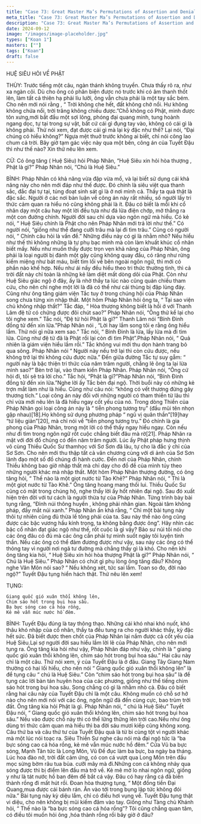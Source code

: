 ```yaml
---
title: "Case 73: Great Master Ma’s Permutations of Assertion and Denial"
meta_title: "Case 73: Great Master Ma’s Permutations of Assertion and Denial"
description: "Case 73: Great Master Ma’s Permutations of Assertion and Denial"
date: 2024-09-12
image: "/images/image-placeholder.jpg"
types: ["Koan 1"]
masters: [""]
tags: ["Koan"]
draft: false
---
```


HUỆ SIÊU HỎI VỀ PHẬT

THÙY: 
Trước tiếng một câu, ngàn thánh không truyền. Chưa thấy rõ ra, như xa ngàn cõi. Dù cho ông có phân biện được nó trước khi có âm thanh thốt lên, làm tất cả thiên hạ phải líu lưỡi, ông vẫn chưa phải là một tay sắc bém. Cho nên mới nói rằng , “ Trời không che hết, đất không chở nổi. Hư không không chứa nổi, trời trăng không chiếu được.”Chỗ không có Phật, mình được tôn xưng,mới bắt đầu một sợi lông, phóng đại quang minh, tung hoành ngang dọc, tự tại trong sự vật, bất cứ cái gì đụng tay vào, không có cái gì là không phải. Thử nói xem, đạt được cái gì mà lại kỳ đặc như thế? Lại nói, “Đại chúng có hiểu không?” Ngựa mệt thuở trước không ai biết, chỉ nói công lao chum cả trời. Bây giờ tạm gác việc này qua một bên, công án của Tuyết Đậu thì như thế nào? Xin thử nêu lên xem.

CỬ: 
Có ông tăng ( Huệ Siêu) hỏi Pháp Nhãn, “Huệ Siêu xin hỏi hòa thượng , Phật là gì?” Pháp Nhãn nói, “Chú là Huệ Siêu.”

BÌNH: 
Pháp Nhãn có khả năng vừa đập vừa mổ, và lại biết sử dụng cái khả năng này cho nên mới đáp như thế được. Đó chính là siêu việt qua thanh sắc, đắc đại tự tại, túng đoạt sinh sát gì là ở nơi mình cả. Thầy ta quả thật là đặc sắc. Người ở các nơi bàn luận về công án này rất nhiều, số người lấy tri thức cảm quan ra hiểu nó cũng không phải là ít. Đâu có biết là mỗi khi cổ nhân dạy một câu hay một lời đều tựa như đá lửa điện chớp, mở thẳng ra một con đường chính.
Người đời sau chỉ dựa vào ngôn ngữ mà hiểu. Có kẻ nói, “ Huệ Siêu chính là Phật cho nên Pháp Nhãn mới trả lời như thế.” Có người nói, “giống như thể đang cưỡi trâu mà lại đi tìm trâu.” Cũng có người nói, “ Chính câu hỏi là vấn đề.” Những điều này có gì là nhằm nhò? Nếu hiểu như thế thì không những là tự phụ bạc mình mà còn làm khuất khúc cổ nhân biết mấy. Nếu như muốn thấy được trọn vẹn khả năng của Pháp Nhãn, ông phải là loại người bị đánh một gậy cũng không quay đầu, có răng như rừng kiếm miệng như bát máu, biết tìm lối về bên ngoài ngôn ngữ, thì mới có phần nào khế hợp. Nếu như ái nấy đều hiểu theo tri thức thường tình, thì cả trời đất này chỉ toàn là những kẻ làm diệt mất dòng dõi của Phật. Còn như Huệ Siêu giác ngộ ở đây, ấy là nhờ thầy ta lúc nào cũng quán chiếu tham cứu, cho nên chỉ nghe một lời là đã có thể như cái thùng bị đập lủng đáy.
Cũng như ông tăng giám viện Tắc tuy ở trong chúng hội của Pháp Nhãn song chưa từng xin nhập thất. Một hôm Pháp Nhãn hỏi ông ta, “ Tại sao viện chủ không nhập thất?” Tắc đáp, “ Hòa thượng không biết là hồi ở với Thanh Lâm đệ tử có chứng được đôi chút sao?” Pháp Nhãn nói, “Ông thử kể lại cho tôi nghe xem.” Tắc nói, “Đệ tử hỏi Phật là gì?” Thanh Lâm nói “Bính Đinh đồng tử đến xin lửa.”Pháp Nhãn nói , “Lời hay lắm song tôi e rằng ông hiểu lầm. Thử nói gì nữa xem sao.” Tắc nói, “ Bính Đinh là lửa, lấy lửa mà đi tìm lửa. Cũng như đệ tử đã là Phật rồi lại còn đi tìm Phật”.Pháp Nhãn nói, “ Quả nhiên là giám viện hiểu lầm rồi.” Tắc không vui mới thu dọn hành trang bỏ qua sông. Pháp Nhãn nói “ Người này nếu trở lại thì còn cứu được, nếu không trở lại thì không cứu được nữa.” Đến giữa đường Tắc tự suy gẫm: “ người này là bậc thiện tri thức của năm trăm người, chẳng lẽ ông ta lại lừa mình sao?” Bèn trở lại, vào tham kiến Pháp Nhãn. Pháp Nhãn nói, “Ông cứ hỏi đi, tôi sẽ trả lời cho.” Tắc hỏi, “Phật là gì?”Pháp Nhãn nói, “Bính Đinh đồng tử đến xin lửa.”Nghe lời ấy Tắc bèn đại ngộ.
Thời buổi này có những kẻ trợn mắt làm như là hiểu. Cũng như câu nói: “không có vết thương đừng gây thương tích.” Loại công án này đối với những người có tham thiền từ lâu thì chỉ vừa mới nêu lên là đã hiểu ngay cốt yếu của nó. Trong dòng Thiền của Pháp Nhãn gọi loại công án này là “ tiễn phong tương trụ” (đầu mũi tên nhọn gặp nhau)[18].Họ không sử dụng phương pháp “ ngũ vị quân thần”[19]hay “tứ liệu giản”[20], mà chỉ nói về “tiễn phong tương trụ.” Đó chính là gia phong của Pháp Nhãn, trong một lời có thể thấy ngay hiểu ngay. Còn nếu như đi tìm trong ngôn ngữ rốt cuộc chẳng biết đâu mà rờ[21].
Pháp Nhãn ra mặt với đời đồ chúng có đến năm trăm người. Lúc ấy Phật pháp hưng thịnh vô cùng Thiều Quốc Sư thamhọc với Sơ Sơn đã lâu, tự cho là đắc ý chỉ của Sơ Sơn. Cho nên mới thu thập tất cả văn chương cùng với di ảnh của Sơ Sơn lãnh đạo một số đồ chúng đi hành cước. Đến nơi của Pháp Nhãn, chính Thiều không bao giờ nhập thất mà chỉ dạy cho đồ đề của mình túy theo những người khác mà nhập thất. Một hôm Pháp Nhãn thượng đường, có ông tăng hỏi, “ Thế nào là một giọt nước từ Tào Khê?” Pháp Nhãn nói, “ Thì là một giọt nước từ Tào Khê.” Ông tăng hoang mang thối lui. Thiều Quốc Sư cũng có mặt trong chúng hộ, nghe thấy lời ấy hốt nhiên đại ngộ. Sau đó xuất hiện trên đời với tư cách là người thừa tự của Pháp Nhãn. Từng trình bày bài tụng rằng, “Đỉnh núi thông huyền , không phải nhân gian. Ngoài tâm không pháp, đầy mắt núi xanh.” Pháp Nhãn ấn khả rằng, “ Chỉ một bài tụng này thôi tự nhiên cũng đủ thừa lế tông phái của ta. Sau này thế nào ông cũng được các bậc vương hầu kính trọng, ta không bằng được ông”.
Hãy nhìn các bậc cổ nhân đạt giác ngộ như thế, rốt cuộc là gì vậy? Bảo sư núi tôi nói cho các ông đâu có đủ mà các ông cần phải tự mình suốt ngày tôi luyện tinh thần. Nếu các ông có thể đảm đương được như vậy, sau này các ông có thể thỏng tay vì người nơi ngã tư đường mà chẳng thấy gì là khó.
Cho nên khi ông tăng kia hỏi, “ Huệ Siêu xin hỏi hòa thượng Phật là gì?” Pháp Nhãn nói, “ Chú là Huệ Siêu.” Pháp Nhãn có chút gì phụ lòng ông tăng đâu? Không nghe Vân Môn nói sao? “ Nếu không xét, tức sai lầm. Toan so đo, đời nào ngộ?” Tuyết Đậu tụng hiển hách thật. Thử nêu lên xem!

TỤNG:
```
Giang quốc gió xuân thổi không lên,
Chim sáo hót trong bụi hoa sầu.
Ba bực sóng cao cá hóa rồng,
Kẻ mê vẫn múc nước hồ đêm.
```

BÌNH:
Tuyết Đậu đúng là tay thông thạo. Những cái khó nhai khó nuốt, khó thâu khó nhập của cổ nhân, thầy ta đều tung ra cho người khác thấy, kỳ đặc hết sức. Đã biết được then chốt của Pháp Nhãn lại nắm được cả cốt yếu của Huệ Siêu.Lại sợ người đời sau hiểu lầm lời lẽ của Pháp Nhãn, cho nên mới tụng ra. Ông tăng kia hỏi như vậy, Pháp Nhãn đáp như vậy, chính là “ giang quốc gió xuân thổi không lên, chim sáo hót trong bụi hoa sâu.” Hai câu này chỉ là một câu. Thử nói xem, ý của Tuyết Đậu là ở đâu. Giang Tây Giang Nam thường có hai lối hiểu, cho nên nói “ Giang quốc gió xuân thổi không lên” là để tụng câu “ chú là Huệ Siêu.” Còn “chim sáo hót trong bụi hoa sâu” là để tụng các lời bàn tán huyên hoa của các phương, giống như thể tiếng chim sáo hót trong bụi hoa sâu. Song chẳng có gì là nhằm nhò cả. Đâu có biết rằng hai câu này của Tuyết Đậu chỉ là một câu. Không muốn có chỗ sơ hở nào cho nên mới nói với các ông, ngôn ngữ đã đến cùng cực, bao trùm trời đất. Ông tăng kia hỏi Phật là gì. Pháp Nhãn nói, “ chú là Huệ Siêu” Tuyết Đậu nói, “ Giang quốc gió xuân thổi không lên, chim sáo hót trong bụi hoa sâu.” Nếu vào được chỗ này thì có thể lững thững lên trời cao.Nếu như ông dùng tri thức cảm quan mà hiểu thì ba đời sáu mươi kiếp cũng không xong.
Câu thứ ba và câu thứ tư của Tuyết Đậu quả là từ bi cùng tột vì người khác mà một lúc nói toạc ra. Siêu Thiền Sư nghe câu nói mà đại ngộ tức là “ba bực sóng cao cá hóa rồng, kẻ mê vẫn múc nước hồ đêm.” Cửa Vũ ba bực sóng, Mạnh Tân tức là Long Môn, Vũ Đế đục làm ba bực, ba ngày ba tháng. Lúc hoa đào nở, trời đất cảm ứng, có con cá vượt qua Long Môn trên đầu mọc sừng bờm râu tua bủa. cưỡi mây mà đi.Những con cá không nhảy qua sóng được thì bị điểm lên đầu mà trở về. Kẻ mê mờ lo nhai ngôn ngữ, giống y như là tát nước hồ ban đêm để bắt cá vậy. Đâu có hay rằng cá đã biến thành rồng đi mất hút rồi. Đoan hòa thượng tụng, “ Một đồng tiền Đại Quang,mua được cái bánh rán. Ăn vào tới trong bụng lập tức không đói nữa.” Bài tụng này kỳ diệu lắm, chỉ có điều hơi vụng về. Tuyết Đậu tụng thật vi diệu, cho nên không bị mũi kiếm đâm vào tay. Giống như Tàng chủ Khánh hỏi, “ Thế nào là “ba bực sóng cao cá hóa rồng”? Tôi cũng chẳng quan tâm, có điều tôi muốn hỏi ông ,hóa thành rồng rồi bây giờ ở đâu?
